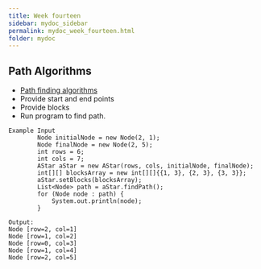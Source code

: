```yaml
---
title: Week fourteen
sidebar: mydoc_sidebar
permalink: mydoc_week_fourteen.html
folder: mydoc
---
```


## Path Algorithms
* [Path finding algorithms](https://en.wikipedia.org/wiki/Pathfinding)
* Provide start and end points
* Provide blocks
* Run program to find path.

```
Example Input
        Node initialNode = new Node(2, 1);
        Node finalNode = new Node(2, 5);
        int rows = 6;
        int cols = 7;
        AStar aStar = new AStar(rows, cols, initialNode, finalNode);
        int[][] blocksArray = new int[][]{{1, 3}, {2, 3}, {3, 3}};
        aStar.setBlocks(blocksArray);
        List<Node> path = aStar.findPath();
        for (Node node : path) {
            System.out.println(node);
        }

Output:
Node [row=2, col=1]
Node [row=1, col=2]
Node [row=0, col=3]
Node [row=1, col=4]
Node [row=2, col=5]
```